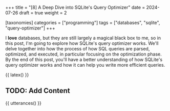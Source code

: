 +++
title = "[8] A Deep Dive into SQLite's Query Optimizer"
date = 2024-07-26
draft = true
weight = 2

[taxonomies]
categories = ["programming"]
tags = ["databases", "sqlite", "query-optimizer"]
+++

I **love** databases, but they are still largely a magical black box to me, so in this post, I'm going to explore how SQLite's query optimizer works. We'll delve together into how the process of how SQL queries are parsed, optimized, and executed, in particular focusing on the optimization phase. By the end of this post, you'll have a better understanding of how SQLite's query optimizer works and how it can help you write more efficient queries.

<!-- more -->

{{ latex() }}

## TODO: Add Content

{{ utterances() }}
